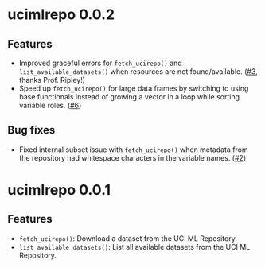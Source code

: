 # ucimlrepo 0.0.2

## Features

- Improved graceful errors for `fetch_ucirepo()` and `list_available_datasets()`
  when resources are not found/available. ([#3](https://github.com/coatless-rpkg/ucimlrepo/issues/3),
  thanks Prof. Ripley!)
- Speed up `fetch_ucirepo()` for large data frames by switching to using base 
  functionals instead of growing a vector in a loop while sorting variable roles.
  ([#6](https://github.com/coatless-rpkg/ucimlrepo/pull/6))
  
## Bug fixes

- Fixed internal subset issue with `fetch_ucirepo()` when metadata from the
  repository had whitespace characters in the variable names. ([#2](https://github.com/coatless-rpkg/ucimlrepo/issues/2))

# ucimlrepo 0.0.1

## Features

- `fetch_ucirepo()`: Download a dataset from the UCI ML Repository.
- `list_available_datasets()`: List all available datasets from the UCI ML Repository.

